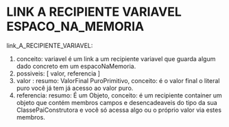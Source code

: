 # LINK A RECIPIENTE VARIAVEL ESPACO_NA_MEMORIA

link_A_RECIPIENTE_VARIAVEL:
  1. conceito: variavel é um link a um recipiente variavel que guarda algum dado concreto em um espacoNaMemoria.
  1. possiveis: [ valor, referencia ]
  1. valor : resumo: ValorFinal PuroPrimitivo, conceito: é o valor final o literal puro você já tem já acesso ao valor puro.
  1. referencia: resumo: É um Objeto, conceito: é um recipiente container um objeto que contém membros campos e desencadeaveis do tipo da sua ClassePaiConstrutora e você só acessa algo ou o próprio valor via estes membros.